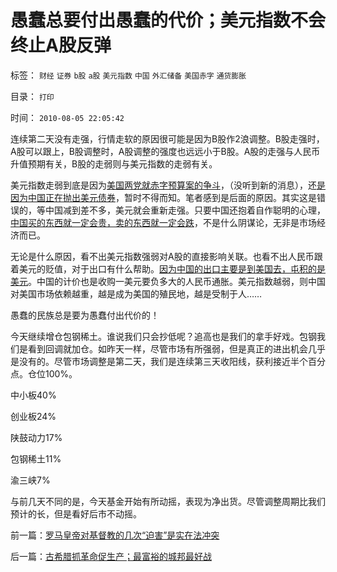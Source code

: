 # 愚蠢总要付出愚蠢的代价；美元指数不会终止A股反弹

标签： `财经` `证券` `b股` `a股` `美元指数` `中国` `外汇储备` `美国赤字` `通货膨胀` 

目录： `打印`

时间： `2010-08-05 22:05:42`

连续第二天没有走强，行情走软的原因很可能是因为B股作2浪调整。B股走强时，A股可以跟上，B股调整时，A股调整的强度也远远小于B股。A股的走强与人民币升值预期有关，B股的走弱则与美元指数的走弱有关。

美元指数走弱到底是因为[美国两党就赤字预算案的争斗](../../../2010/7/14/美国赤字和医保的共和民主两党，和克鲁格曼.md)，（没听到新的消息），还[是因为中国正在抛出美元债券](../../../2009/3/19/美联储增持国债，中国距离广场协议更近.md)，暂时不得而知。笔者感到是后面的原因。其实这是错误的，等中国减到差不多，美元就会重新走强。只要中国还抱着自作聪明的心理，[中国买的东西就一定会贵，卖的东西就一定会跌](../../../2007/11/7/黄金，市场的力量正在挫败自救.md)，不是什么阴谋论，无非是市场经济而已。

无论是什么原因，看不出美元指数强弱对A股的直接影响关联。也看不出人民币跟着美元的贬值，对于出口有什么帮助。[因为中国的出口主要是到美国去，屯积的是美元](../../../2010/7/9/中国不消费人民币将永远低估养美国懒人.md)。中国的计价也是收购一美元要负多大的人民币通胀。美元指数越弱，则中国对美国市场依赖越重，越是成为美国的殖民地，越是受制于人……

愚蠢的民族总是要为愚蠢付出代价的！

今天继续增仓包钢稀土。谁说我们只会抄低呢？追高也是我们的拿手好戏。包钢我们是看到回调就加仓。如昨天一样，尽管市场有所强弱，但是真正的进出机会几乎是没有的。尽管市场调整是第二天，我们是连续第三天收阳线，获利接近半个百分点。仓位100%。

中小板40%

创业板24%

陕鼓动力17%

包钢稀土11%

渝三峡7%

与前几天不同的是，今天基金开始有所动摇，表现为净出货。尽管调整周期比我们预计的长，但是看好后市不动摇。



前一篇：[罗马皇帝对基督教的几次“迫害”是实在法冲突](../../../2010/8/4/罗马皇帝对基督教的几次“迫害”是实在法冲突.md)

后一篇：[古希腊抓革命促生产；最富裕的城邦最好战](../../../2010/8/5/古希腊抓革命促生产；最富裕的城邦最好战.md)